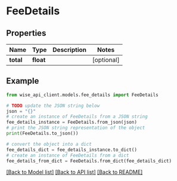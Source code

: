 # FeeDetails


## Properties

Name | Type | Description | Notes
------------ | ------------- | ------------- | -------------
**total** | **float** |  | [optional] 

## Example

```python
from wise_api_client.models.fee_details import FeeDetails

# TODO update the JSON string below
json = "{}"
# create an instance of FeeDetails from a JSON string
fee_details_instance = FeeDetails.from_json(json)
# print the JSON string representation of the object
print(FeeDetails.to_json())

# convert the object into a dict
fee_details_dict = fee_details_instance.to_dict()
# create an instance of FeeDetails from a dict
fee_details_from_dict = FeeDetails.from_dict(fee_details_dict)
```
[[Back to Model list]](../README.md#documentation-for-models) [[Back to API list]](../README.md#documentation-for-api-endpoints) [[Back to README]](../README.md)


